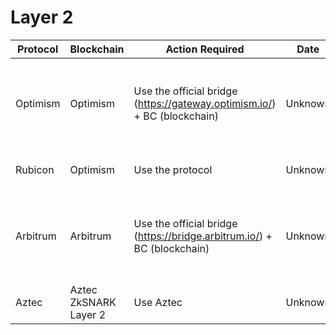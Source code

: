 # Layer 2

| Protocol | Blockchain            | Action Required                                              | Date    | Site                         | Twitter                          | Note                                                       |
| -------- | --------------------- | ------------------------------------------------------------ | ------- | ---------------------------- | -------------------------------- | ---------------------------------------------------------- |
| Optimism | Optimism              | Use the official bridge (https://gateway.optimism.io/) + BC (blockchain) | Unknown | https://optimism.io/         | https://twitter.com/optimismPBC  | Big rumors + insinuated by these crypto twittos recognized |
| Rubicon  | Optimism              | Use the protocol                                             | Unknown | https://www.rubicon.finance/ | https://twitter.com/rubicondefi  | Speculative + has no token yet                             |
| Arbitrum | Arbitrum              | Use the official bridge (https://bridge.arbitrum.io/) + BC (blockchain) | Unknown | https://arbitrum.io/         | https://twitter.com/arbitrum     | Big rumors + insinuated by these crypto twittos recognized |
| Aztec    | Aztec ZkSNARK Layer 2 | Use Aztec                                                    | Unknown | https://aztec.network/       | https://twitter.com/aztecnetwork | Speculative + has no token yet                             |